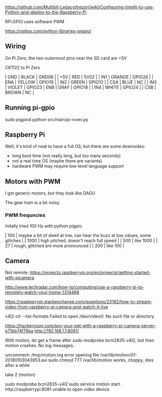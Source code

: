 https://github.com/Multibit-Legacy/trezorj/wiki/Configuring-Intellij-to-use-Python-and-deploy-to-the-Raspberry-Pi

RPi.GPIO uses software PWM

https://rpitips.com/python-libraries-pigpio/

## Wiring
On Pi Zero, the two outermost pins near the SD card are +5V

CK1122 to Pi Zero

| GND | BLACK  | GND06  |
| +5V | RED    | 5V02   |
| IN1 | ORANGE | GPIO26 |
| ENA | YELLOW | GPIO19 |
| IN2 | GREEN  | GPIO13 |
| CSA | BLUE   | NC     |
| IN3 | VIOLET | GPIO23
| ENB | GRAY   | GPIO18 |
| IN4 | WHITE  | GPIO24 |
| CSB | BROWN  | NC     |

## Running pi-gpio
sudo pigpiod
python src/main/pi-rover.py

## Raspberry Pi
Well, it's kind of neat to have a full OS, but there are some downsides:

- long boot time (not really long, but too many seconds)
- not a real time OS (maybe there are variants)
- hardware PWM may require low-level language support

## Motors with PWM
I got generic motors, but they look like DAGU

The gear train is a bit noisy.

### PWM frequncies
Initally tried 100 Hz with python pigpio.

| 100 | maybe a bit of dwell at low, can hear the buzz at low values, some glitches |
| 1000 | high pitched, doesn't reach full speed |
| 500 | like 1000 |
| 27 | rough, glitched are more pronounced |
| 200 | like 100 |

## Camera

Not remote: https://projects.raspberrypi.org/en/projects/getting-started-with-picamera

http://www.techradar.com/how-to/computing/use-a-raspberry-pi-to-remotely-watch-your-home-1314466

https://raspberrypi.stackexchange.com/questions/23182/how-to-stream-video-from-raspberry-pi-camera-and-watch-it-live

v4l2-ctl --list-formats
Failed to open /dev/video0: No such file or directory

https://hackernoon.com/spy-your-pet-with-a-raspberry-pi-camera-server-e71bb74f79ea
http://192.168.1.1:8081/

With motion, do get a frame after sudo modprobe bcm2835-v4l2, but then motion crashes. No log messages.

uncomment:
/tmp/motion.log
error opening file /var/lib/motion/01-20180103043953.avi 
sudo chmod 777 /var/lib/motion
works, choppy, dies after a while

take 2 (motion)

sudo modprobe bcm2835-v4l2
sudo service motion start .
http://raspberrypi:8081
unable to open video device
